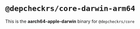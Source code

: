 # `@depcheckrs/core-darwin-arm64`

This is the **aarch64-apple-darwin** binary for `@depcheckrs/core`
